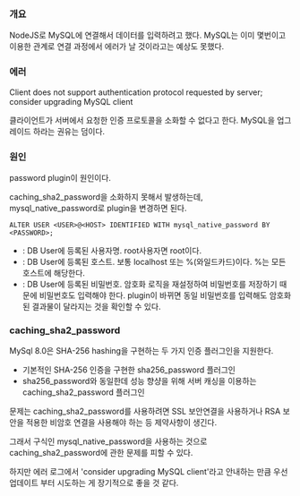 ### 개요
NodeJS로 MySQL에 연결해서 데이터를 입력하려고 했다. MySQL는 이미 몇번이고 이용한 관계로 연결 과정에서 에러가 날 것이라고는 예상도 못했다.

### 에러
Client does not support authentication protocol requested by server; consider upgrading MySQL client

클라이언트가 서버에서 요청한 인증 프로토콜을 소화할 수 없다고 한다. MySQL을 업그레이드 하라는 권유는 덤이다.

### 원인
password plugin이 원인이다.

caching_sha2_password을 소화하지 못해서 발생하는데, mysql_native_password로 plugin을 변경하면 된다.

```
ALTER USER <USER>@<HOST> IDENTIFIED WITH mysql_native_password BY <PASSWORD>;
```

* <USER>: DB User에 등록된 사용자명. root사용자면 root이다.
* <HOST>: DB User에 등록된 호스트. 보통 localhost 또는 %(와일드카드)이다. %는 모든 호스트에 해당한다.
* <PASSWORD>: DB User에 등록된 비밀번호. 암호화 로직을 재설정하여 비밀번호를 저장하기 때문에 비밀번호도 입력해야 한다. plugin이 바뀌면 동일 비밀번호를 입력해도 암호화된 결과물이 달라지는 것을 확인할 수 있다.

### caching_sha2_password
MySql 8.0은 SHA-256 hashing을 구현하는 두 가지 인증 플러그인을 지원한다.
* 기본적인 SHA-256 인증을 구현한 sha256_password 플러그인
* sha256_password와 동일한데 성능 향샹을 위해 서버 캐싱을 이용하는 caching_sha2_password 플러그인

문제는 caching_sha2_password를 사용하려면 SSL 보안연결을 사용하거나 RSA 보안을 적용한 비암호 연결을 사용해야 하는 등 제약사항이 생긴다.

그래서 구식인 mysql_native_password을 사용하는 것으로 caching_sha2_password에 관한 문제를 피할 수 있다.

하지만 에러 로그에서 'consider upgrading MySQL client'라고 안내하는 만큼 우선 업데이트 부터 시도하는 게 장기적으로 좋을 것 같다.
